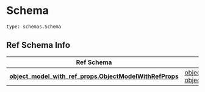 # Schema
```
type: schemas.Schema
```

## Ref Schema Info
Ref Schema | Input Type | Output Type
---------- | ---------- | -----------
[**object_model_with_ref_props.ObjectModelWithRefProps**](../../../../../../../../../components/schema/object_model_with_ref_props.md) | [object_model_with_ref_props.ObjectModelWithRefPropsDictInput](../../../../../../../../../components/schema/object_model_with_ref_props.md#objectmodelwithrefpropsdictinput), [object_model_with_ref_props.ObjectModelWithRefPropsDict](../../../../../../../../../components/schema/object_model_with_ref_props.md#objectmodelwithrefpropsdict) | [object_model_with_ref_props.ObjectModelWithRefPropsDict](../../../../../../../../../components/schema/object_model_with_ref_props.md#objectmodelwithrefpropsdict)
